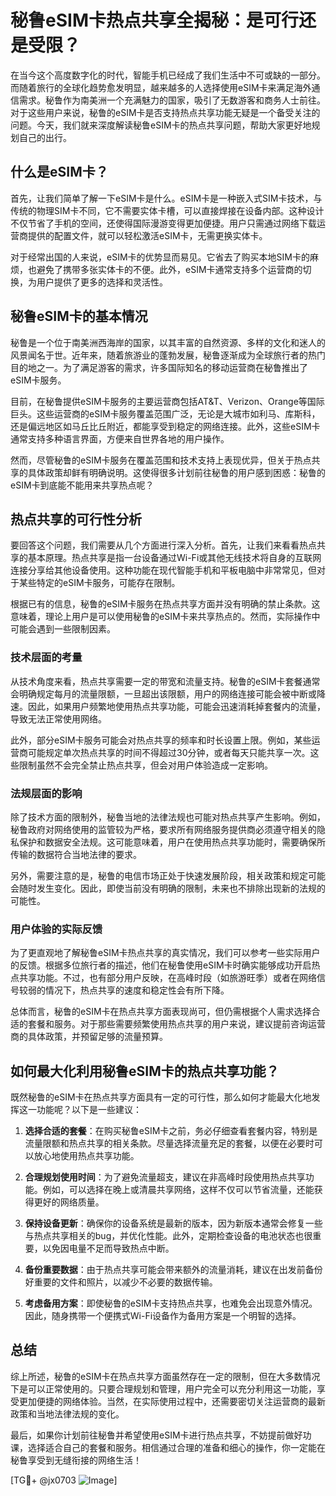 # 秘鲁eSIM卡热点共享全揭秘：是可行还是受限？

在当今这个高度数字化的时代，智能手机已经成了我们生活中不可或缺的一部分。而随着旅行的全球化趋势愈发明显，越来越多的人选择使用eSIM卡来满足海外通信需求。秘鲁作为南美洲一个充满魅力的国家，吸引了无数游客和商务人士前往。对于这些用户来说，秘鲁的eSIM卡是否支持热点共享功能无疑是一个备受关注的问题。今天，我们就来深度解读秘鲁eSIM卡的热点共享问题，帮助大家更好地规划自己的出行。

## 什么是eSIM卡？

首先，让我们简单了解一下eSIM卡是什么。eSIM卡是一种嵌入式SIM卡技术，与传统的物理SIM卡不同，它不需要实体卡槽，可以直接焊接在设备内部。这种设计不仅节省了手机的空间，还使得国际漫游变得更加便捷。用户只需通过网络下载运营商提供的配置文件，就可以轻松激活eSIM卡，无需更换实体卡。

对于经常出国的人来说，eSIM卡的优势显而易见。它省去了购买本地SIM卡的麻烦，也避免了携带多张实体卡的不便。此外，eSIM卡通常支持多个运营商的切换，为用户提供了更多的选择和灵活性。

## 秘鲁eSIM卡的基本情况

秘鲁是一个位于南美洲西海岸的国家，以其丰富的自然资源、多样的文化和迷人的风景闻名于世。近年来，随着旅游业的蓬勃发展，秘鲁逐渐成为全球旅行者的热门目的地之一。为了满足游客的需求，许多国际知名的移动运营商在秘鲁推出了eSIM卡服务。

目前，在秘鲁提供eSIM卡服务的主要运营商包括AT&T、Verizon、Orange等国际巨头。这些运营商的eSIM卡服务覆盖范围广泛，无论是大城市如利马、库斯科，还是偏远地区如马丘比丘附近，都能享受到稳定的网络连接。此外，这些eSIM卡通常支持多种语言界面，方便来自世界各地的用户操作。

然而，尽管秘鲁的eSIM卡服务在覆盖范围和技术支持上表现优异，但关于热点共享的具体政策却鲜有明确说明。这使得很多计划前往秘鲁的用户感到困惑：秘鲁的eSIM卡到底能不能用来共享热点呢？

## 热点共享的可行性分析

要回答这个问题，我们需要从几个方面进行深入分析。首先，让我们来看看热点共享的基本原理。热点共享是指一台设备通过Wi-Fi或其他无线技术将自身的互联网连接分享给其他设备使用。这种功能在现代智能手机和平板电脑中非常常见，但对于某些特定的eSIM卡服务，可能存在限制。

根据已有的信息，秘鲁的eSIM卡服务在热点共享方面并没有明确的禁止条款。这意味着，理论上用户是可以使用秘鲁的eSIM卡来共享热点的。然而，实际操作中可能会遇到一些限制因素。

### 技术层面的考量

从技术角度来看，热点共享需要一定的带宽和流量支持。秘鲁的eSIM卡套餐通常会明确规定每月的流量限额，一旦超出该限额，用户的网络连接可能会被中断或降速。因此，如果用户频繁地使用热点共享功能，可能会迅速消耗掉套餐内的流量，导致无法正常使用网络。

此外，部分eSIM卡服务可能会对热点共享的频率和时长设置上限。例如，某些运营商可能规定单次热点共享的时间不得超过30分钟，或者每天只能共享一次。这些限制虽然不会完全禁止热点共享，但会对用户体验造成一定影响。

### 法规层面的影响

除了技术方面的限制外，秘鲁当地的法律法规也可能对热点共享产生影响。例如，秘鲁政府对网络使用的监管较为严格，要求所有网络服务提供商必须遵守相关的隐私保护和数据安全法规。这可能意味着，用户在使用热点共享功能时，需要确保所传输的数据符合当地法律的要求。

另外，需要注意的是，秘鲁的电信市场正处于快速发展阶段，相关政策和规定可能会随时发生变化。因此，即使当前没有明确的限制，未来也不排除出现新的法规的可能性。

### 用户体验的实际反馈

为了更直观地了解秘鲁eSIM卡热点共享的真实情况，我们可以参考一些实际用户的反馈。根据多位旅行者的描述，他们在秘鲁使用eSIM卡时确实能够成功开启热点共享功能。不过，也有部分用户反映，在高峰时段（如旅游旺季）或者在网络信号较弱的情况下，热点共享的速度和稳定性会有所下降。

总体而言，秘鲁的eSIM卡在热点共享方面表现尚可，但仍需根据个人需求选择合适的套餐和服务。对于那些需要频繁使用热点共享的用户来说，建议提前咨询运营商的具体政策，并预留足够的流量预算。

## 如何最大化利用秘鲁eSIM卡的热点共享功能？

既然秘鲁的eSIM卡在热点共享方面具有一定的可行性，那么如何才能最大化地发挥这一功能呢？以下是一些建议：

1. **选择合适的套餐**：在购买秘鲁eSIM卡之前，务必仔细查看套餐内容，特别是流量限额和热点共享的相关条款。尽量选择流量充足的套餐，以便在必要时可以放心地使用热点共享功能。

2. **合理规划使用时间**：为了避免流量超支，建议在非高峰时段使用热点共享功能。例如，可以选择在晚上或清晨共享网络，这样不仅可以节省流量，还能获得更好的网络质量。

3. **保持设备更新**：确保你的设备系统是最新的版本，因为新版本通常会修复一些与热点共享相关的bug，并优化性能。此外，定期检查设备的电池状态也很重要，以免因电量不足而导致热点中断。

4. **备份重要数据**：由于热点共享可能会带来额外的流量消耗，建议在出发前备份好重要的文件和照片，以减少不必要的数据传输。

5. **考虑备用方案**：即使秘鲁的eSIM卡支持热点共享，也难免会出现意外情况。因此，随身携带一个便携式Wi-Fi设备作为备用方案是一个明智的选择。

## 总结

综上所述，秘鲁的eSIM卡在热点共享方面虽然存在一定的限制，但在大多数情况下是可以正常使用的。只要合理规划和管理，用户完全可以充分利用这一功能，享受更加便捷的网络体验。当然，在实际使用过程中，还需要密切关注运营商的最新政策和当地法律法规的变化。

最后，如果你计划前往秘鲁并希望使用eSIM卡进行热点共享，不妨提前做好功课，选择适合自己的套餐和服务。相信通过合理的准备和细心的操作，你一定能在秘鲁享受到无缝衔接的网络生活！

[TG💪+ @jx0703 ![Image](https://github.com/user-attachments/assets/dbca1d08-cadb-493c-b0ec-ad6f7a83f270)]